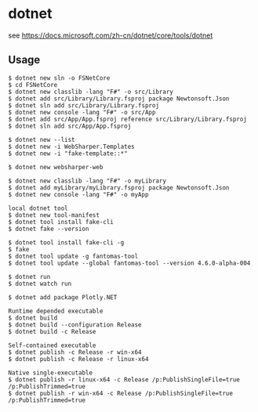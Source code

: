 # dotnet

see https://docs.microsoft.com/zh-cn/dotnet/core/tools/dotnet

## Usage

    $ dotnet new sln -o FSNetCore
    $ cd FSNetCore
    $ dotnet new classlib -lang "F#" -o src/Library
    $ dotnet add src/Library/Library.fsproj package Newtonsoft.Json
    $ dotnet sln add src/Library/Library.fsproj
    $ dotnet new console -lang "F#" -o src/App
    $ dotnet add src/App/App.fsproj reference src/Library/Library.fsproj
    $ dotnet sln add src/App/App.fsproj

    $ dotnet new --list
    $ dotnet new -i WebSharper.Templates
    $ dotnet new -i "fake-template::*"

    $ dotnet new websharper-web

    $ dotnet new classlib -lang "F#" -o myLibrary
    $ dotnet add myLibrary/myLibrary.fsproj package Newtonsoft.Json
    $ dotnet new console -lang "F#" -o myApp

    local dotnet tool
    $ dotnet new tool-manifest
    $ dotnet tool install fake-cli
    $ dotnet fake --version

    $ dotnet tool install fake-cli -g
    $ fake
    $ dotnet tool update -g fantomas-tool
    $ dotnet tool update --global fantomas-tool --version 4.6.0-alpha-004

    $ dotnet run
    $ dotnet watch run

    $ dotnet add package Plotly.NET

    Runtime depended executable
    $ dotnet build
    $ dotnet build --configuration Release
    $ dotnet build -c Release

    Self-contained executable
    $ dotnet publish -c Release -r win-x64
    $ dotnet publish -c Release -r linux-x64

    Native single-executable
    $ dotnet publish -r linux-x64 -c Release /p:PublishSingleFile=true /p:PublishTrimmed=true
    $ dotnet publish -r win-x64 -c Release /p:PublishSingleFile=true /p:PublishTrimmed=true

